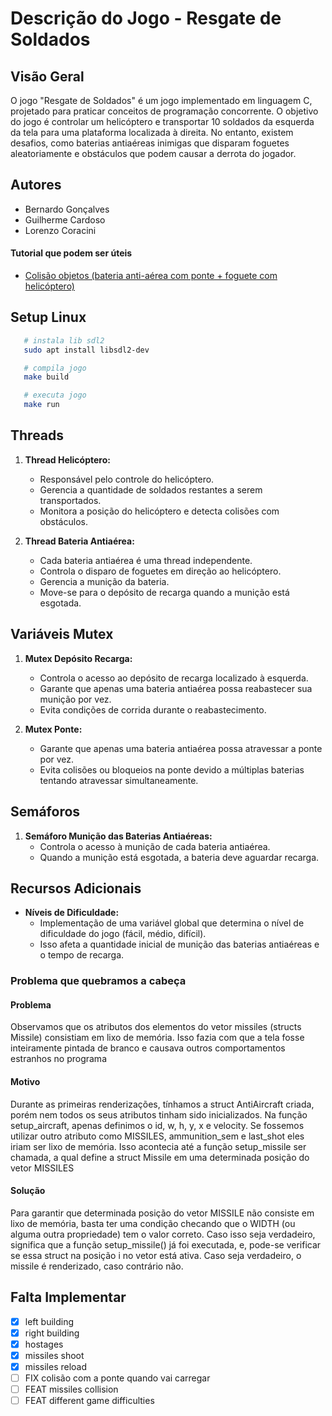 # Descrição do Jogo - Resgate de Soldados

## Visão Geral

O jogo "Resgate de Soldados" é um jogo implementado em linguagem C, projetado para praticar conceitos de programação concorrente. O objetivo do jogo é controlar um helicóptero e transportar 10 soldados da esquerda da tela para uma plataforma localizada à direita. No entanto, existem desafios, como baterias antiaéreas inimigas que disparam foguetes aleatoriamente e obstáculos que podem causar a derrota do jogador.

## Autores

- Bernardo Gonçalves
- Guilherme Cardoso
- Lorenzo Coracini

#### Tutorial que podem ser úteis

- [Colisão objetos (bateria anti-aérea com ponte + foguete com helicóptero)](https://www.google.com/search?q=detect+colision+between+two+objects+sdl&oq=detect+colision+between+two+objects+sdl&gs_lcrp=EgZjaHJvbWUyBggAEEUYOTIJCAEQIRgKGKABMgkIAhAhGAoYoAHSAQg5MzQ1ajBqN6gCALACAA&sourceid=chrome&ie=UTF-8#fpstate=ive&vld=cid:4f9acd0d,vid:cWek-nbAcAE,st:0)

## Setup Linux

```bash
   # instala lib sdl2
   sudo apt install libsdl2-dev

   # compila jogo
   make build

   # executa jogo
   make run
```

## Threads

1. **Thread Helicóptero:**

   - Responsável pelo controle do helicóptero.
   - Gerencia a quantidade de soldados restantes a serem transportados.
   - Monitora a posição do helicóptero e detecta colisões com obstáculos.

2. **Thread Bateria Antiaérea:**
   - Cada bateria antiaérea é uma thread independente.
   - Controla o disparo de foguetes em direção ao helicóptero.
   - Gerencia a munição da bateria.
   - Move-se para o depósito de recarga quando a munição está esgotada.

## Variáveis Mutex

1. **Mutex Depósito Recarga:**

   - Controla o acesso ao depósito de recarga localizado à esquerda.
   - Garante que apenas uma bateria antiaérea possa reabastecer sua munição por vez.
   - Evita condições de corrida durante o reabastecimento.

2. **Mutex Ponte:**
   - Garante que apenas uma bateria antiaérea possa atravessar a ponte por vez.
   - Evita colisões ou bloqueios na ponte devido a múltiplas baterias tentando atravessar simultaneamente.

## Semáforos

1. **Semáforo Munição das Baterias Antiaéreas:**
   - Controla o acesso à munição de cada bateria antiaérea.
   - Quando a munição está esgotada, a bateria deve aguardar recarga.

## Recursos Adicionais

- **Níveis de Dificuldade:**
  - Implementação de uma variável global que determina o nível de dificuldade do jogo (fácil, médio, difícil).
  - Isso afeta a quantidade inicial de munição das baterias antiaéreas e o tempo de recarga.

### Problema que quebramos a cabeça

#### Problema

Observamos que os atributos dos elementos do vetor missiles (structs Missile)
consistiam em lixo de memória. Isso fazia com que a tela fosse inteiramente pintada de branco
e causava outros comportamentos estranhos no programa

#### Motivo

Durante as primeiras renderizações, tínhamos
a struct AntiAircraft criada, porém nem todos os seus atributos tinham sido inicializados.
Na função setup_aircraft, apenas definimos o id, w, h, y, x e velocity.
Se fossemos utilizar outro atributo como MISSILES, ammunition_sem e last_shot eles iriam ser lixo de memória.
Isso acontecia até a função setup_missile ser chamada, a qual define
a struct Missile em uma determinada posição do vetor MISSILES

#### Solução

Para garantir que determinada posição do vetor MISSILE
não consiste em lixo de memória, basta ter uma condição checando
que o WIDTH (ou alguma outra propriedade) tem o valor correto.
Caso isso seja verdadeiro, significa que a função setup_missile() já foi executada,
e, pode-se verificar se essa struct na posição i no vetor está ativa.
Caso seja verdadeiro, o missile é renderizado, caso contrário não.

## Falta Implementar

- [x] left building
- [x] right building
- [x] hostages
- [x] missiles shoot
- [x] missiles reload
- [ ] FIX colisão com a ponte quando vai carregar
- [ ] FEAT missiles collision
- [ ] FEAT different game difficulties
